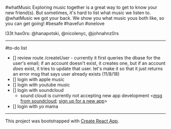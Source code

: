 #whatMusic
Exploring music together is a great way to get to know your new friend(s). But sometimes, it's hard to list what music we listen to.
@whatMusic we got your back. We show you what music yous both like, so you can get going! #besafe #havefun #onelove


l33t hax0rs: @hanapotski, @nicolenyc, @johnahnz0rs

---


#to-do list
- [] review route /createUser - currently it first queries the dbase for the user's email; if an account doesn't exist, it creates one, but if an account *does* exist, it tries to update that user. let's make it so that it just returns an error msg that says user already exists (11/8/18)
- [] login with apple music
- [] login with youtube music
- [] login with soundcloud
    - sound cloud is currently not accepting new app development <[msg from soundcloud](https://docs.google.com/forms/d/e/1FAIpQLSfNxc82RJuzC0DnISat7n4H-G7IsPQIdaMpe202iiHZEoso9w/closedform); [sign up for a new app](https://soundcloud.com/you/apps/new)> 
- [] login with yo mama







---
This project was bootstrapped with [Create React App](https://github.com/facebook/create-react-app).
